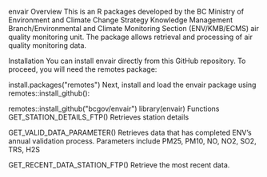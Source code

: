 envair
Overview
This is an R packages developed by the BC Ministry of Environment and Climate Change Strategy Knowledge Management Branch/Environmental and Climate Monitoring Section (ENV/KMB/ECMS) air quality monitoring unit. The package allows retrieval and processing of air quality monitoring data.

Installation
You can install envair directly from this GitHub repository. To proceed, you will need the remotes package:

install.packages("remotes")
Next, install and load the envair package using remotes::install_github():

remotes::install_github("bcgov/envair")
library(envair)
Functions
GET_STATION_DETAILS_FTP() Retrieves station details

GET_VALID_DATA_PARAMETER() Retrieves data that has completed ENV’s annual validation process. Parameters include PM25, PM10, NO, NO2, SO2, TRS, H2S

GET_RECENT_DATA_STATION_FTP() Retrieve the most recent data.
